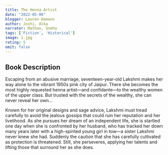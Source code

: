 ```yaml
---
title: The Henna Artist 
date: "2022-05-06"
blogger: Lauren Hamann
author: Joshi, Alka
narrator: Mathan, Sneha
tags: ['Fiction', 'Historical']
image: 1.jpg
rating: 5
omit: false
---
```



## Book Description

Escaping from an abusive marriage, seventeen-year-old Lakshmi makes her way alone to the vibrant 1950s pink city of Jaipur. There she becomes the most highly requested henna artist—and confidante—to the wealthy women of the upper class. But trusted with the secrets of the wealthy, she can never reveal her own…

Known for her original designs and sage advice, Lakshmi must tread carefully to avoid the jealous gossips that could ruin her reputation and her livelihood. As she pursues her dream of an independent life, she is startled one day when she is confronted by her husband, who has tracked her down many years later with a high-spirited young girl in tow—a sister Lakshmi never knew she had. Suddenly the caution that she has carefully cultivated as protection is threatened. Still, she perseveres, applying her talents and lifting those that surround her as she does.